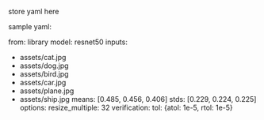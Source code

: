 store yaml here

sample yaml:

from: library
model: resnet50
inputs:
  - assets/cat.jpg
  - assets/dog.jpg
  - assets/bird.jpg
  - assets/car.jpg
  - assets/plane.jpg
  - assets/ship.jpg
means: [0.485, 0.456, 0.406]
stds: [0.229, 0.224, 0.225]
options:
  resize_multiple: 32
verification:
  tol: {atol: 1e-5, rtol: 1e-5}

